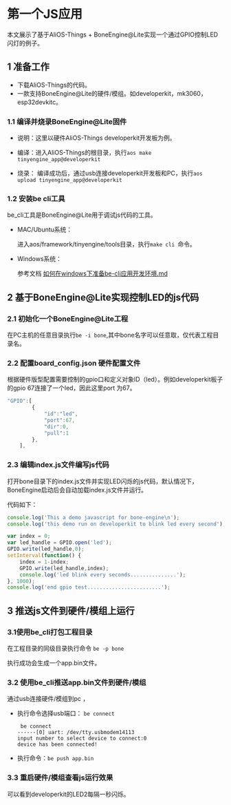 # 第一个JS应用

本文展示了基于AliOS-Things + BoneEngine@Lite实现一个通过GPIO控制LED闪灯的例子。



## 1 准备工作

* 下载AliOS-Things的代码。
* 一款支持BoneEngine@Lite的硬件/模组。如developerkit，mk3060，esp32devkitc。

### 1.1 编译并烧录BoneEngine@Lite固件

* 说明：这里以硬件AliOS-Things developerkit开发板为例。

* 编译：进入AliOS-Things的根目录，执行```aos make tinyengine_app@developerkit```

* 烧录： 编译成功后，通过usb连接developerkit开发板和PC，执行```aos upload tinyengine_app@developerkit```

  

### 1.2  安装be cli工具

be_cli工具是BoneEngine@Lite用于调试js代码的工具。

* MAC/Ubuntu系统：

  进入aos/framework/tinyengine/tools目录，执行```make cli ```命令。

* Windows系统：

  参考文档 [如何在windows下准备be-cli应用开发环境.md](zh-cn/be-cli-for-windows-install.md)



## 2 基于BoneEngine@Lite实现控制LED的js代码



### 2.1 初始化一个BoneEngine@Lite工程

在PC主机的任意目录执行``be -i bone``,其中bone名字可以任意取，仅代表工程目录名。



### 2.2 配置board_config.json 硬件配置文件

根据硬件版型配置需要控制的gpio口和定义对象ID（led）。例如developerkit板子的gpio 67连接了一个led，因此这里port 为67。

```javascript
"GPIO":[
		{
			"id":"led",
			"port":67,
			"dir":0,
			"pull":1
		},
	],
```



### 2.3 编辑index.js文件编写js代码

打开bone目录下的index.js文件并实现LED闪烁的js代码，默认情况下，BoneEngine启动后会自动加载index.js文件并运行。

代码如下：

```javascript
console.log('This a demo javascript for bone-engine\n');
console.log('this demo run on developerkit to blink led every second');

var index = 0;
var led_handle = GPIO.open('led');
GPIO.write(led_handle,0);
setInterval(function() {
	index = 1-index;
	GPIO.write(led_handle,index);
	console.log('led blink every seconds...............');
}, 1000);
console.log('end gpio test........................');
```



## 3 推送js文件到硬件/模组上运行



### 3.1使用be_cli打包工程目录 

在工程目录的同级目录执行命令 ```be -p bone```

执行成功会生成一个app.bin文件。



### 3.2 使用be_cli推送app.bin文件到硬件/模组

通过usb连接硬件/模组到pc ，

* 执行命令选择usb端口： ```be connect```

  ```
   be connect
  ------[0] uart: /dev/tty.usbmodem14113
  input number to select device to connect:0
  device has been connected!
  ```

* 执行命令：```be push app.bin```



### 3.3 重启硬件/模组查看js运行效果 

可以看到developerkit的LED2每隔一秒闪烁。

